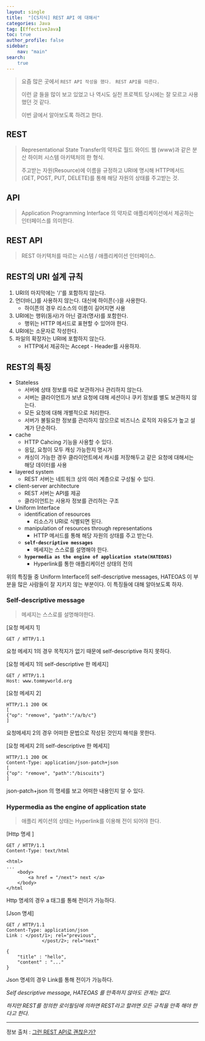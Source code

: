 ```yaml
---
layout: single
title:  "[CS지식] REST API 에 대해서"
categories: Java
tag: [EffectiveJava]
toc: true   
author_profile: false
sidebar:
    nav: "main"
search:
    true
---
```


> 요즘 많은 곳에서 `REST API 작성을 했다.` ` REST API를 따른다.` 
>
> 이런 글 들을 많이 보고 있었고 나 역시도 실전 프로젝트 당시에는 잘 모르고 사용했던 것 같다.
>
> 이번 글에서 알아보도록 하려고 한다. 

## REST

> Representational State Transfer의 약자로 월드 와이드 웹 (www)과 같은 분산 하이퍼 시스템 아키텍처의 한 형식.
>
> 주고받는 자원(Resource)에 이름을 규정하고 URI에 명시해 HTTP메서드 (GET, POST, PUT, DELETE)를 통해 해당 자원의 상태를 주고받는 것.

## API 

> Application Programming Interface 의 약자로 애플리케이션에서 제공하는 인터페이스를 의미한다. 



## REST API

> REST 아키텍처를 따르는 시스템 / 애플리케이션 인터페이스.



## REST의 URI 설계 규칙

1. URI의 마지막에는 '/'를 포함하지 않는다.
2. 언더바(_)를 사용하지 않는다. 대신에 하이픈(-)을 사용한다.
   * 하이픈의 경우 리소스의 이름이 길어지면 사용
3. URI에는 행위(동사)가 아닌 결과(명사)를 포함한다.
   * 행위는 HTTP 메서드로 표현할 수 있어야 한다.
4. URI에는 소문자로 작성한다.
5. 파일의 확장자는 URI에 포함하지 않는다.
   * HTTP에서 제공하는 Accept - Header를 사용하자.



## REST의 특징 

* Stateless
  * 서버에 상태 정보를 따로 보관하거나 관리하지 않는다.
  * 서버는 클라이언트가 보낸 요청에 대해 세션이나 쿠키 정보를 별도 보관하지 않는다.
  * 모든 요청에 대해 개별적으로 처리한다.
  * 서버가 불필요한 정보를 관리하지 않으므로 비즈니스 로직의 자유도가 높고 설계가 단순하다.
* cache
  * HTTP Cahcing 기능을 사용할 수 있다.
  * 응답, 요청이 모두 캐싱 가능한지 명시가 
  * 캐싱이 가능한 경우 클라이언트에서 캐시를 저장해두고 같은 요청에 대해서는 해당 데이터를 사용
* layered system
  * REST 서버는 네트워크 상의 여러 계층으로 구성될 수 있다.
* client-server architecture
  * REST 서버는 API를 제공
  * 클라이언트는 사용자 정보를 관리하는 구조
* Uniform Interface
  * identification of resources
    * 리소스가 URI로 식별되면 된다.
  * manipulation of resources through representations
    * HTTP 메서드를 통해 해당 자원의 상태를 주고 받는다.
  * **`self-descriptive messages`**
    * 메세지는 스스로를 설명해야 한다. 
  * **`hypermedia as the engine of application state(HATEOAS)`**
    * Hyperlink를 통한 애플리케이션 상태의 전의

위의 특징들 중 Uniform Interface의 self-descriptive messages, HATEOAS 이 부분을 많은 사람들이 잘 지키지 않는 부분이다. 이 특징들에 대해 알아보도록 하자. 

### Self-descriptive message

> 메세지는 스스로를 설명해야한다.

[요청 메세지 1]

```http
GET / HTTP/1.1
```

요청 메세지 1의 경우 목적지가 없기 때문에 self-descriptive 하지 못하다. 



[요청 메세지 1의 self-descriptive 한 메세지]

```http
GET / HTTP/1.1
Host: www.tommyworld.org
```



[요청 메세지 2]

```http
HTTP/1.1 200 OK
[
{"op": "remove", "path":"/a/b/c"}
]
```

요청메세지 2의 경우 어떠한 문법으로 작성된 것인지 해석을 못한다.



[요청 메세지 2의 self-descriptive 한 메세지]

```http
HTTP/1.1 200 OK
Content-Type: application/json-patch+json
[
{"op": "remove", "path":"/biscuits"}
]
```

json-patch+json 의 명세를 보고 어떠한 내용인지 알 수 있다. 



### Hypermedia as the engine of application state

> 애플리 케이션의 상태는 Hyperlink를 이용해 전이 되어야 한다.

[Http 명세 ]

```http
GET / HTTP/1.1
Content-Type: text/html

<html>
...
	<body>
		<a href = "/next"> next </a>
	</body>
</html
```

Http 명세의 경우 a 태그를 통해 전이가 가능하다.



[Json 명세]

```http
GET / HTTP/1.1
Content-Type: application/json
Link : </post/1>; rel="previous",
			 </post/2>; rel="next"
			
{
	"title" : "hello",
	"content" : "..."
}
```

Json 명세의 경우 Link를 통해 전이가 가능하다.



*Self descriptive message, HATEOAS 를 만족하지 않아도 관계는 없다.*

*하지만 REST를 정의한 로이필딩에 의하면 REST라고 할려면 모든 규칙을 만족 해야 한다고 한다.*

---

정보 출처 : [그런 REST API로 괜찮은가?](https://youtu.be/RP_f5dMoHFc)

